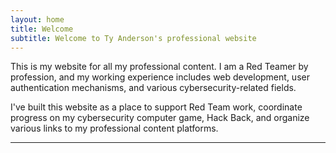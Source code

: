 ```yaml
---
layout: home
title: Welcome
subtitle: Welcome to Ty Anderson's professional website
---
```


This is my website for all my professional content. I am a Red Teamer by profession, and my working experience includes web development, user authentication mechanisms, and various cybersecurity-related fields.

I've built this website as a place to support Red Team work, coordinate progress on my cybersecurity computer game, Hack Back, and organize various links to my professional content platforms.

---
